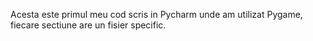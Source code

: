 Acesta este primul meu cod scris in Pycharm unde am utilizat Pygame, fiecare sectiune are un fisier specific.
